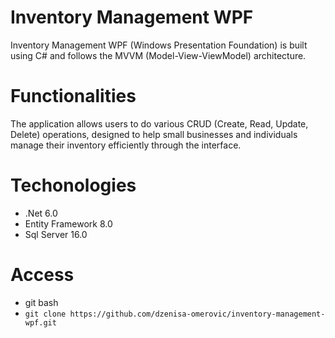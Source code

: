 # Inventory Management WPF
  Inventory Management WPF (Windows Presentation Foundation) is built using C# and follows the MVVM (Model-View-ViewModel) architecture.
# Functionalities
  The application allows users to do various CRUD (Create, Read, Update, Delete) operations, designed to help small businesses and individuals manage their inventory efficiently through the interface.
# Techonologies
  - .Net 6.0
  - Entity Framework 8.0
  - Sql Server 16.0
# Access
  - git bash
  - ```git clone https://github.com/dzenisa-omerovic/inventory-management-wpf.git```

